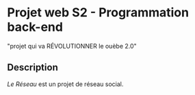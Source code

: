 # Projet web S2 - Programmation back-end
"projet qui va RÉVOLUTIONNER le ouèbe 2.0"

## Description
_Le Réseau_ est un projet de réseau social.
